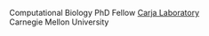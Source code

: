 <!---
`dennisaldea/dennisaldea` is a special repository because its `README.md` (this file) appears on your GitHub profile.
--->

Computational Biology PhD Fellow
[Carja Laboratory](https://cbd.cmu.edu/people/carja.html "Lab Profile")  
Carnegie Mellon University

<!---
- 👋 Hi, I’m @dennisaldea
- 👀 I’m interested in ...
- 🌱 I’m currently learning ...
- 💞️ I’m looking to collaborate on ...
- 📫 How to reach me ...
--->
